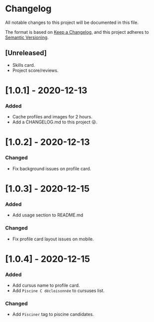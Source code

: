 # Changelog

All notable changes to this project will be documented in this file.

The format is based on [Keep a Changelog](https://keepachangelog.com/en/1.0.0/),
and this project adheres to [Semantic Versioning](https://semver.org/spec/v2.0.0.html).

## [Unreleased]

- Skills card.
- Project score/reviews.

# [1.0.1] - 2020-12-13

### Added

- Cache profiles and images for 2 hours.
- Add a CHANGELOG.md to this project 😜.

# [1.0.2] - 2020-12-13

### Changed

- Fix background issues on profile card.

# [1.0.3] - 2020-12-15

### Added

- Add usage section to README.md

### Changed

- Fix profile card layout issues on mobile.

# [1.0.4] - 2020-12-15

### Added

- Add cursus name to profile card.
- Add `Piscine C décloisonnée` to cursuses list.

### Changed

- Add `Pisciner` tag to piscine candidates.
